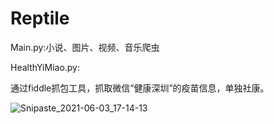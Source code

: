 # Reptile
Main.py:小说、图片、视频、音乐爬虫

HealthYiMiao.py:

通过fiddle抓包工具，抓取微信“健康深圳”的疫苗信息，单独社康。

![Snipaste_2021-06-03_17-14-13](https://user-images.githubusercontent.com/51100742/120620092-33998a80-c48f-11eb-93d5-635d972c9c78.jpg)


